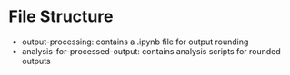 # File Structure
- output-processing: contains a .ipynb file for output rounding
- analysis-for-processed-output: contains analysis scripts for rounded outputs
